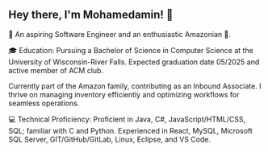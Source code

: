 ## Hey there, I'm Mohamedamin! 👋

👋 An aspiring Software Engineer and an enthusiastic Amazonian 🌟.

🎓 Education: Pursuing a Bachelor of Science in Computer Science at the University of Wisconsin-River Falls. Expected graduation date 05/2025 and active member of ACM club.

Currently part of the Amazon family, contributing as an Inbound Associate. I thrive on managing inventory efficiently and optimizing workflows for seamless operations.

💻 Technical Proficiency: 
Proficient in Java, C#, JavaScript/HTML/CSS, SQL; familiar with C and Python. Experienced in React, MySQL, Microsoft SQL Server, GIT/GitHub/GitLab, Linux, Eclipse, and VS Code.

